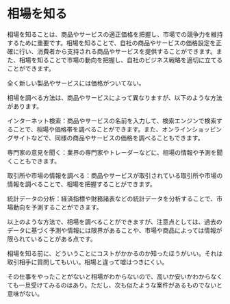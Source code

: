 # 相場を知る

相場を知ることは、商品やサービスの適正価格を把握し、市場での競争力を維持するために重要です。相場を知ることで、自社の商品やサービスの価格設定を正確に行い、消費者から支持される商品やサービスを提供することができます。また、相場を知ることで市場の動向を把握し、自社のビジネス戦略を適切に立てることができます。

全く新しい製品やサービスには価格がついてない。

相場を調べる方法は、商品やサービスによって異なりますが、以下のような方法があります。

インターネット検索：商品やサービスの名前を入力して、検索エンジンで検索することで、相場や価格帯を調べることができます。また、オンラインショッピングサイトなどで、同様の商品やサービスの価格を調べることもできます。

専門家の意見を聞く：業界の専門家やトレーダーなどに、相場の情報や予測を聞くこともできます。

取引所や市場の情報を調べる：商品やサービスが取引されている取引所や市場の情報を調べることで、相場を把握することができます。

統計データの分析：経済指標や財務諸表などの統計データを分析することで、市場動向を予測することができます。

以上のような方法で、相場を調べることができますが、注意点としては、過去のデータに基づく予測や情報には限界があることや、市場や商品によっては情報が限られていることがある点です。

相場を知る前に、どういうことにコストがかかるのか知ったほうがいい。それは取引相手に質問してもいい。相場と違って嘘はつきにくい。

その仕事をやったことがないと相場がわからないので、高いか安いかわからなくても一旦受けてみるのはあり。ただし、次も似たような案件があるものでないと意味がない。

